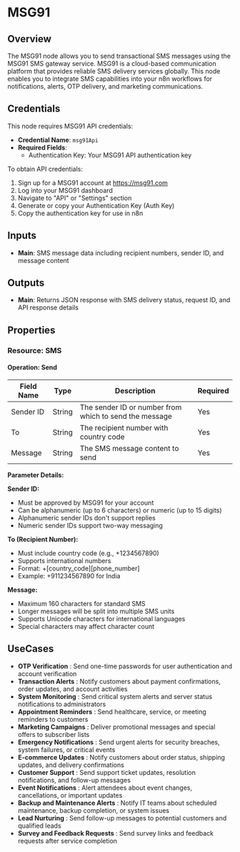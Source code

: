 # MSG91

## Overview

The MSG91 node allows you to send transactional SMS messages using the MSG91 SMS gateway service. MSG91 is a cloud-based communication platform that provides reliable SMS delivery services globally. This node enables you to integrate SMS capabilities into your n8n workflows for notifications, alerts, OTP delivery, and marketing communications.

## Credentials

This node requires MSG91 API credentials:
- **Credential Name**: `msg91Api`
- **Required Fields**: 
  - Authentication Key: Your MSG91 API authentication key

To obtain API credentials:
1. Sign up for a MSG91 account at https://msg91.com
2. Log into your MSG91 dashboard
3. Navigate to "API" or "Settings" section
4. Generate or copy your Authentication Key (Auth Key)
5. Copy the authentication key for use in n8n

## Inputs

- **Main**: SMS message data including recipient numbers, sender ID, and message content

## Outputs

- **Main**: Returns JSON response with SMS delivery status, request ID, and API response details

## Properties

### Resource: SMS

#### Operation: Send

| Field Name | Type | Description | Required |
|---|---|---|---|
| Sender ID | String | The sender ID or number from which to send the message | Yes |
| To | String | The recipient number with country code | Yes |
| Message | String | The SMS message content to send | Yes |

**Parameter Details:**

**Sender ID:**
- Must be approved by MSG91 for your account
- Can be alphanumeric (up to 6 characters) or numeric (up to 15 digits)
- Alphanumeric sender IDs don't support replies
- Numeric sender IDs support two-way messaging

**To (Recipient Number):**
- Must include country code (e.g., +1234567890)
- Supports international numbers
- Format: +[country_code][phone_number]
- Example: +911234567890 for India

**Message:**
- Maximum 160 characters for standard SMS
- Longer messages will be split into multiple SMS units
- Supports Unicode characters for international languages
- Special characters may affect character count

## UseCases

- **OTP Verification** : Send one-time passwords for user authentication and account verification
- **Transaction Alerts** : Notify customers about payment confirmations, order updates, and account activities
- **System Monitoring** : Send critical system alerts and server status notifications to administrators
- **Appointment Reminders** : Send healthcare, service, or meeting reminders to customers
- **Marketing Campaigns** : Deliver promotional messages and special offers to subscriber lists
- **Emergency Notifications** : Send urgent alerts for security breaches, system failures, or critical events
- **E-commerce Updates** : Notify customers about order status, shipping updates, and delivery confirmations
- **Customer Support** : Send support ticket updates, resolution notifications, and follow-up messages
- **Event Notifications** : Alert attendees about event changes, cancellations, or important updates
- **Backup and Maintenance Alerts** : Notify IT teams about scheduled maintenance, backup completion, or system issues
- **Lead Nurturing** : Send follow-up messages to potential customers and qualified leads
- **Survey and Feedback Requests** : Send survey links and feedback requests after service completion
